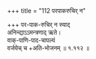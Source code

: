 +++
title = "112 परपाकरुचिर् न"

+++
पर-पाक-रुचिर् न स्याद्  
अनिन्द्याऽऽमन्त्रणाद् ऋते।  
वाक्-पाणि-पाद-चापल्यं  
वर्जयेच् च +अति-भोजनम्  ॥ १.११२ ॥